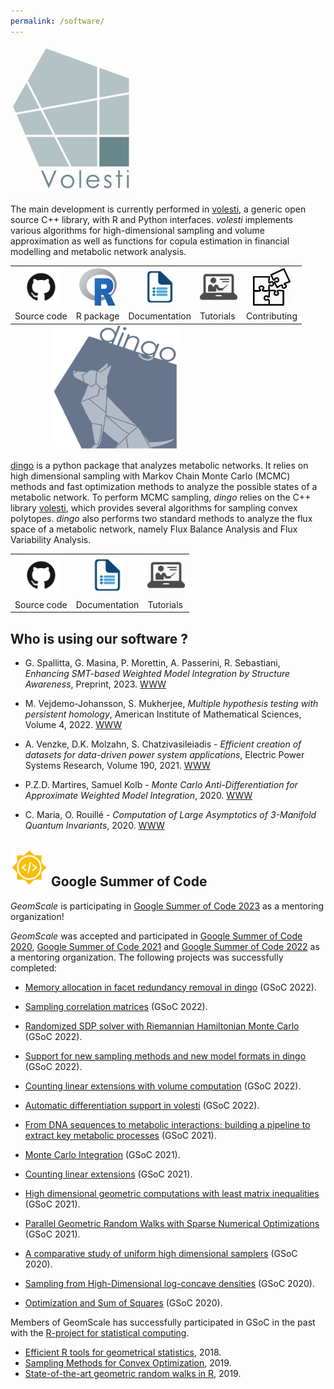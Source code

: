 ```yaml
---
permalink: /software/
---
```


<img src="/assets/images/volesti_logo.jpg" alt="photo" class="float-left" />

The main development is currently performed in
[volesti](https://github.com/GeomScale/volume_approximation), a generic open source
C++ library, with R and Python interfaces. *volesti* implements various algorithms
for high-dimensional sampling and volume approximation as well as functions
for copula estimation in financial modelling and metabolic network analysis.

<table width="100%" style="margin: auto;">
 <tr>
   <th><a href="https://github.com/GeomScale/volesti"><img src="/assets/images/github.png"
        width="60" height="60" alt="photo" class="float-left" /></a></th>
   <th><a href="https://cran.r-project.org/package=volesti"><img src="/assets/images/Rlogo.png"
        width="60" height="60" alt="photo" class="float-left" /></a></th>
   <th><a href="https://github.com/GeomScale/volume_approximation/blob/develop/README.md"><img src="/assets/images/doc.png"
        width="50" height="50" alt="photo" class="float-left" /></a></th>
   <th><a href="https://vissarion.github.io/tutorials/volesti_tutorial_pydata.html"><img src="/assets/images/tutorial.png"
        width="60" height="60" alt="photo" class="float-left" /></a></th>
   <th><a href="https://github.com/GeomScale/volume_approximation/blob/develop/CONTRIBUTING.md"><img src="/assets/images/contrib.jpeg"
        width="60" height="60" alt="photo" class="float-left" /></a></th>
 </tr>
 <tr>
   <td>Source code</td>
   <td>R package</td>
   <td>Documentation</td>
   <td>Tutorials</td>
   <td>Contributing</td>
 </tr>
</table>
  <span style="color:white">white text</span>  



<img src="/assets/images/dingo.jpg" width="200" height="200" alt="photo" class="float-left" />

[dingo](https://github.com/GeomScale/dingo) is a python package that analyzes metabolic networks. It relies on high dimensional sampling with Markov Chain Monte Carlo (MCMC) methods and fast optimization methods to analyze the possible states of a metabolic network. To perform MCMC sampling, *dingo* relies on the C++ library [volesti](https://github.com/GeomScale/volume_approximation), which provides several algorithms for sampling convex polytopes. *dingo* also performs two standard methods to analyze the flux space of a metabolic network, namely Flux Balance Analysis and Flux Variability Analysis.  

<table width="100%" style="margin: auto;">
 <tr>
   <th><a href="https://github.com/GeomScale/dingo"><img src="/assets/images/github.png"
        width="60" height="60" alt="photo" class="float-left" /></a></th>
   <th><a href="https://github.com/GeomScale/dingo/blob/develop/README.md"><img src="/assets/images/doc.png"
        width="50" height="50" alt="photo" class="float-left" /></a></th>
   <th><a href="https://colab.research.google.com/drive/1AdXCo6tMBV4lPDYWWOXhzcM0wg30OOIx?usp=sharing"><img src="/assets/images/tutorial.png"
        width="60" height="60" alt="photo" class="float-left" /></a></th>
 </tr>
 <tr>
   <td>Source code</td>
   <td>Documentation</td>
   <td>Tutorials</td>
 </tr>
</table>


## Who is using our software ?

- G. Spallitta, G. Masina, P. Morettin, A. Passerini, R. Sebastiani, *Enhancing SMT-based Weighted Model Integration by Structure Awareness*, Preprint, 2023. [WWW](https://arxiv.org/abs/2302.06188)  

-  M. Vejdemo-Johansson, S. Mukherjee, *Multiple hypothesis testing with persistent homology*, American Institute of Mathematical Sciences, Volume 4, 2022. [WWW](https://www.aimsciences.org/article/doi/10.3934/fods.2022018)  

- A. Venzke, D.K. Molzahn, S. Chatzivasileiadis -
*Efficient creation of datasets for data-driven power system applications*,
Electric Power Systems Research, Volume 190, 2021.
[WWW](https://doi.org/10.1016/j.epsr.2020.106614)

- P.Z.D. Martires, Samuel Kolb - *Monte Carlo Anti-Differentiation for
Approximate Weighted Model Integration*, 2020.
[WWW](https://arxiv.org/abs/2001.04566)

- C. Maria, O. Rouillé - *Computation of Large Asymptotics of 3-Manifold Quantum
Invariants*, 2020. [WWW](https://arxiv.org/abs/2010.14316)

## <img src="/assets/images/GSoC.png" width="60" height="60" alt="photo" class="float-left" /> Google Summer of Code

*GeomScale* is participating in <A href="https://summerofcode.withgoogle.com/programs/2023/organizations/geomscale">Google Summer of Code 2023</A> as a mentoring organization!  

*GeomScale* was accepted and participated in
<A href="https://summerofcode.withgoogle.com/archive/2020/organizations/">Google Summer of Code 2020</A>, <A href="https://summerofcode.withgoogle.com/archive/2021/organizations/5291444977270784">Google Summer of Code 2021</A> and <A href="https://summerofcode.withgoogle.com/programs/2022/organizations/geomscale">Google Summer of Code 2022</A> as a mentoring organization. The following projects was successfully completed:

- [Memory allocation in facet redundancy removal in dingo](https://summerofcode.withgoogle.com/programs/2022/projects/968ibP0I) (GSoC 2022).
- [Sampling correlation matrices](https://summerofcode.withgoogle.com/programs/2022/projects/biRI2YLT) (GSoC 2022).
- [Randomized SDP solver with Riemannian Hamiltonian Monte Carlo](https://summerofcode.withgoogle.com/programs/2022/projects/li2dNGB6) (GSoC 2022).
- [Support for new sampling methods and new model formats in dingo](https://summerofcode.withgoogle.com/programs/2022/projects/UKcKOkcC) (GSoC 2022).
- [Counting linear extensions with volume computation](https://summerofcode.withgoogle.com/programs/2022/projects/rpWAufXk) (GSoC 2022).
- [Automatic differentiation support in volesti](https://summerofcode.withgoogle.com/programs/2022/projects/TD3u7S00) (GSoC 2022).

- [From DNA sequences to metabolic interactions: building a pipeline to extract key metabolic processes](https://summerofcode.withgoogle.com/organizations/5553085268623360/#4835597543276544) (GSoC 2021).
- [Monte Carlo Integration](https://summerofcode.withgoogle.com/projects/#5929577068625920) (GSoC 2021).
- [Counting linear extensions](https://summerofcode.withgoogle.com/projects/#6649856422051840) (GSoC 2021).
- [High dimensional geometric computations with least matrix inequalities](https://summerofcode.withgoogle.com/projects/#5853827133079552) (GSoC 2021).
- [Parallel Geometric Random Walks with Sparse Numerical Optimizations](https://summerofcode.withgoogle.com/projects/#6606430762696704) (GSoC 2021).

- <A href="https://alexmanochis.github.io/GSoC20/">A comparative study of uniform high dimensional samplers</A> (GSoC 2020).
- <A href="https://papachristoumarios.github.io/2020/07/21/Sampling-from-high-dimensional-truncated-log-
  concave-densities-with-volesti/">
  Sampling from High-Dimensional log-concave densities</A> (GSoC 2020).

- <A href="https://github.com/GeomScale/volume_approximation/pull/93">Optimization and Sum of Squares</A> (GSoC 2020).  

Members of GeomScale has successfully participated in GSoC in the past with the
<A href="https://www.r-project.org/">R-project for statistical computing</A>.

- <A href="https://tolischal.github.io/GSoC2018">Efficient R tools for geometrical statistics</A>, 2018.
- <A href="https://panagiotisrep.github.io/gsoc2019/gsoc2019">Sampling Methods for Convex Optimization</A>, 2019.
- <A href="https://tolischal.github.io/GSoC2018">State-of-the-art geometric random walks in R</A>, 2019.

